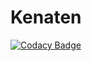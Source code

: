 # Kenaten
[![Codacy Badge](https://api.codacy.com/project/badge/Grade/fdb77f7a9ed6435bbf4690b6d2b36eaa)](https://app.codacy.com/manual/KaratekHD/Kenaten?utm_source=github.com&utm_medium=referral&utm_content=KaratekHD/Kenaten&utm_campaign=Badge_Grade_Settings)